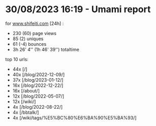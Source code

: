 # 30/08/2023 16:19 - Umami report
for www.shifeiti.com [24h] :

 - 230 (60) page views
 - 85 (2) uniques
 - 61 (-4) bounces
 - 3h 26' 4'' (1h 46' 39'') totaltime


top 10 urls:
 - 44x [/]
 - 40x [/blog/2022-12-09/]
 - 37x [/blog/2023-01-12/]
 - 16x [/blog/2022-12-22/]
 - 16x [/about/]
 - 12x [/blog/2022-05-07/]
 - 12x [/wiki/]
 - 4x [/blog/2022-08-22/]
 - 4x [/bbtalk/]
 - 4x [/wiki/tags/%E5%BC%80%E6%BA%90%E5%BA%93/]


